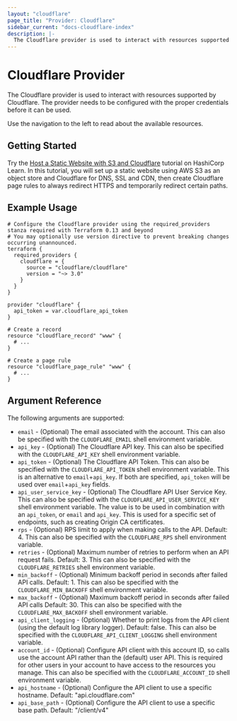 ```yaml
---
layout: "cloudflare"
page_title: "Provider: Cloudflare"
sidebar_current: "docs-cloudflare-index"
description: |-
  The Cloudflare provider is used to interact with resources supported by Cloudflare. The provider needs to be configured with the proper credentials before it can be used.
---
```


# Cloudflare Provider

The Cloudflare provider is used to interact with resources supported by
Cloudflare. The provider needs to be configured with the proper credentials
before it can be used.

Use the navigation to the left to read about the available resources.

## Getting Started

Try the [Host a Static Website with S3 and Cloudflare](https://learn.hashicorp.com/tutorials/terraform/cloudflare-static-website) tutorial on HashiCorp Learn. In this tutorial, you will set up a static website using AWS S3 as an object store and Cloudflare for DNS, SSL and CDN, then create Cloudflare page rules to always redirect HTTPS and temporarily redirect certain paths.

## Example Usage

```hcl
# Configure the Cloudflare provider using the required_providers stanza required with Terraform 0.13 and beyond
# You may optionally use version directive to prevent breaking changes occurring unannounced.
terraform {
  required_providers {
    cloudflare = {
      source = "cloudflare/cloudflare"
      version = "~> 3.0"
    }
  }
}

provider "cloudflare" {
  api_token = var.cloudflare_api_token
}

# Create a record
resource "cloudflare_record" "www" {
  # ...
}

# Create a page rule
resource "cloudflare_page_rule" "www" {
  # ...
}
```

## Argument Reference

The following arguments are supported:

* `email` - (Optional) The email associated with the account. This can also be
  specified with the `CLOUDFLARE_EMAIL` shell environment variable.
* `api_key` - (Optional) The Cloudflare API key. This can also be specified
  with the `CLOUDFLARE_API_KEY` shell environment variable.
* `api_token` - (Optional) The Cloudflare API Token. This can also be specified
  with the `CLOUDFLARE_API_TOKEN` shell environment variable. This is an
  alternative to `email`+`api_key`. If both are specified, `api_token` will be
  used over `email`+`api_key` fields.
* `api_user_service_key` - (Optional) The Cloudflare API User Service Key. This can also be specified
  with the `CLOUDFLARE_API_USER_SERVICE_KEY` shell environment variable. The value is
  to be used in combination with an `api_token`, or `email` and `api_key`.
  This is used for a specific set of endpoints, such as creating Origin CA certificates.
* `rps` - (Optional) RPS limit to apply when making calls to the API. Default: 4.
  This can also be specified with the `CLOUDFLARE_RPS` shell environment variable.
* `retries` - (Optional) Maximum number of retries to perform when an API request fails. Default: 3.
  This can also be specified with the `CLOUDFLARE_RETRIES` shell environment variable.
* `min_backoff` - (Optional) Minimum backoff period in seconds after failed API calls. Default: 1.
  This can also be specified with the `CLOUDFLARE_MIN_BACKOFF` shell environment variable.
* `max_backoff` - (Optional) Maximum backoff period in seconds after failed API calls Default: 30.
  This can also be specified with the `CLOUDFLARE_MAX_BACKOFF` shell environment variable.
* `api_client_logging` - (Optional) Whether to print logs from the API client (using the default log library logger). Default: false.
  This can also be specified with the `CLOUDFLARE_API_CLIENT_LOGGING` shell environment variable.
* `account_id` - (Optional) Configure API client with this account ID, so calls use the account API rather than the (default) user API.
  This is required for other users in your account to have access to the resources you manage.
  This can also be specified with the `CLOUDFLARE_ACCOUNT_ID` shell environment variable.
* `api_hostname` - (Optional) Configure the API client to use a specific hostname. Default: "api.cloudflare.com"
* `api_base_path` - (Optional) Configure the API client to use a specific base path. Default: "/client/v4"
